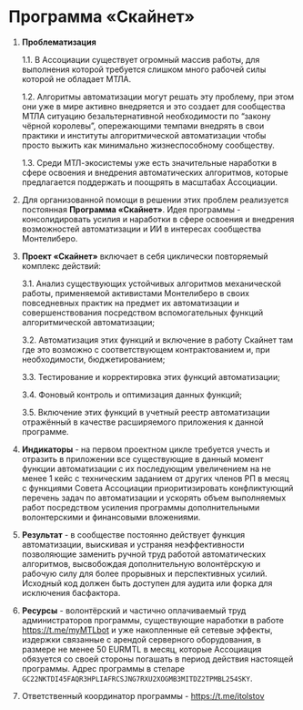 # Программа «Скайнет»

1. **Проблематизация**

   1.1. В Ассоциации существует огромный массив работы, для выполнения которой требуется слишком много рабочей силы
   которой не обладает МТЛА.

   1.2. Алгоритмы автоматизации могут решать эту проблему, при этом они уже в мире активно внедряется и это создает для
   сообщества МТЛА ситуацию безальтернативной необходимости по “закону чёрной королевы”, опережающими темпами внедрять в
   свои практики и институты алгоритмической автоматизации чтобы просто выжить как минимально жизнеспособному
   сообществу.

   1.3. Среди МТЛ-экосистемы уже есть значительные наработки в сфере освоения и внедрения автоматических алгоритмов,
   которые предлагается поддержать и поощрять в масштабах Ассоциации.

2. Для организованной помощи в решении этих проблем реализуется постоянная **Программа «Скайнет»**. Идея программы -
   консолидировать усилия и наработки в сфере освоения и внедрения возможностей автоматизации и ИИ в интересах
   сообщества Монтелиберо.

3. **Проект «Скайнет»** включает в себя циклически повторяемый комплекс действий:

   3.1. Анализ существующих устойчивых алгоритмов механической работы, применяемой активистами Монтелиберо в своих
   повседневных практик на предмет их автоматизации и совершенствования посредством вспомогательных функций
   алгоритмической автоматизации;

   3.2. Автоматизация этих функций и включение в работу Скайнет там где это возможно с соответствующем контрактованием
   и, при необходимости, бюджетированием;

   3.3. Тестирование и корректировка этих функций автоматизации;

   3.4. Фоновый контроль и оптимизация данных функций;

   3.5. Включение этих функций в учетный реестр автоматизации отражённый в качестве расширяемого приложения к данной
   программе.

4. **Индикаторы** - на первом проектном цикле требуется учесть и отразить в приложении все существующие в данный момент
   функции автоматизации с их последующим увеличением на не менее 1 кейс с техническим заданием от других членов РП в
   месяц с функциями Совета Ассоциации приоритизировать конфликтующий перечень задач по автоматизации и ускорять объем
   выполняемых работ посредством усиления программы дополнительными волонтерскими и финансовыми вложениями.

5. **Результат** - в сообществе постоянно действует функция автоматизации, выискивая и устраняя неэффективности
   позволяющие заменить ручной труд работой автоматических алгоритмов, высвобождая дополнительную волонтёрскую и рабочую
   силу для более прорывных и перспективных усилий. Исходный код должен быть доступен для аудита или форка для
   исключения басфактора.

6. **Ресурсы** - волонтёрский и частично оплачиваемый труд администраторов программы, существующие наработки в
   работе https://t.me/myMTLbot и уже накопленные ей сетевые эффекты, издержки связанные с арендой серверного
   оборудования, в размере не менее 50 EURMTL в месяц, которые Ассоциация обязуется со своей стороны погашать в период
   действия настоящей программы. Адрес программы в стеларе `GC22NKTDI45FAQR3HPLIAFRCSJNG7RXU2XOGMB3MITDZ2TPMBL254SKY`.

7. Ответственный координатор программы - https://t.me/itolstov

